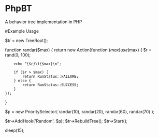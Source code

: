# PhpBT
A behavior tree implementation in PHP

#Example Usage

$tr = new TreeRoot();

function randar($max)
{
	return new Action(function ($max) use ($max) {
		$r = rand(0, 100);

		echo "{$r}\t{$max}\n";

		if ($r > $max) {
			return RunStatus::FAILURE;
		} else {
			return RunStatus::SUCCESS;
		}
	});
}


$p = new PrioritySelector(
	randar(10),
	randar(20),
	randar(60),
	randar(70)
);

$tr->AddHook('Random', $p);
$tr->RebuildTree();
$tr->Start();

sleep(15);
